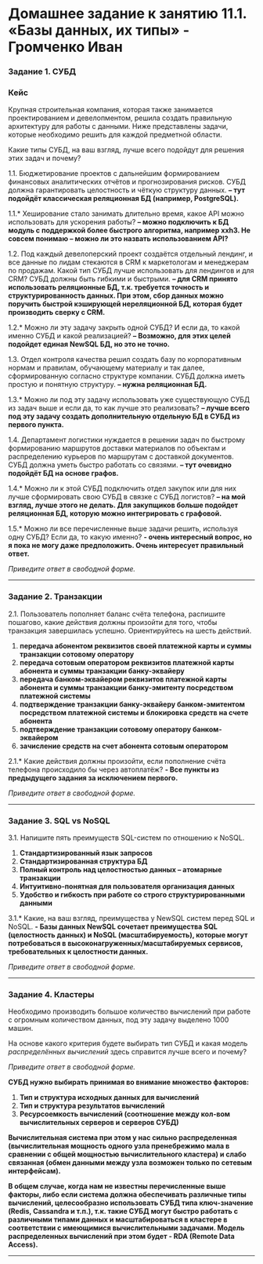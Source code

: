 # Домашнее задание к занятию 11.1. «Базы данных, их типы» - Громченко Иван

### Задание 1. СУБД

### Кейс
Крупная строительная компания, которая также занимается проектированием и девелопментом, решила создать
правильную архитектуру для работы с данными. Ниже представлены задачи, которые необходимо решить для
каждой предметной области.

Какие типы СУБД, на ваш взгляд, лучше всего подойдут для решения этих задач и почему?
 
1.1. Бюджетирование проектов с дальнейшим формированием финансовых аналитических отчётов и прогнозирования рисков.
СУБД должна гарантировать целостность и чёткую структуру данных.
**– тут подойдёт классическая реляционная БД (например, PostgreSQL).**

1.1.* Хеширование стало занимать длительно время, какое API можно использовать для ускорения работы?
**– можно подключить к БД модуль с поддержкой более быстрого алгоритма, например xxh3. Не совсем понимаю – можно ли это назвать использованием API?**

1.2. Под каждый девелоперский проект создаётся отдельный лендинг, и все данные по лидам стекаются в CRM к
маркетологам и менеджерам по продажам. Какой тип СУБД лучше использовать для лендингов и для CRM?
СУБД должны быть гибкими и быстрыми.
**– для CRM принято использовать реляционные БД, т.к. требуется точность и структурированность данных. При этом, сбор данных можно поручить быстрой кэширующей нереляционной БД, которая будет производить сверку с CRM.**

1.2.* Можно ли эту задачу закрыть одной СУБД? И если да, то какой именно СУБД и какой реализацией?
**– Возможно, для этих целей подойдет единая NewSQL БД, но это не точно.**

1.3. Отдел контроля качества решил создать базу по корпоративным нормам и правилам, обучающему материалу
и так далее, сформированную согласно структуре компании. СУБД должна иметь простую и понятную структуру.
**– нужна реляционная БД.**

1.3.* Можно ли под эту задачу использовать уже существующую СУБД из задач выше и если да, то как лучше это
реализовать?
**– лучше всего под эту задачу создать дополнительную отдельную БД в СУБД из первого пункта.**

1.4. Департамент логистики нуждается в решении задач по быстрому формированию маршрутов доставки материалов
по объектам и распределению курьеров по маршрутам с доставкой документов. СУБД должна уметь быстро работать
со связями.
**– тут очевидно подойдёт БД на основе графов.**

1.4.* Можно ли к этой СУБД подключить отдел закупок или для них лучше сформировать свою СУБД в связке с СУБД
логистов?
**– на мой взгляд, лучше этого не делать. Для закупщиков больше подойдет реляционная БД, которую можно интегрировать с графовой.**

1.5.* Можно ли все перечисленные выше задачи решить, используя одну СУБД? Если да, то какую именно?
**- очень интересный вопрос, но я пока не могу даже предположить. Очень интересует правильный ответ.**

*Приведите ответ в свободной форме.*

---

### Задание 2. Транзакции

2.1. Пользователь пополняет баланс счёта телефона, распишите пошагово, какие действия должны произойти для того, чтобы
транзакция завершилась успешно. Ориентируйтесь на шесть действий.

1.	**передача абонентом реквизитов своей платежной карты и суммы транзакции сотовому оператору**
2.	**передача сотовым оператором реквизитов платежной карты абонента и суммы транзакции банку-эквайеру**
3.	**передача банком-эквайером реквизитов платежной карты абонента и суммы транзакции банку-эмитенту посредством платежной системы**
4.	**подтверждение транзакции банку-эквайеру банком-эмитентом посредством платежной системы и блокировка средств на счете абонента**
5.	**подтверждение транзакции сотовому оператору банком-эквайером**
6.	**зачисление средств на счет абонента сотовым оператором**


2.1.* Какие действия должны произойти, если пополнение счёта телефона происходило бы через автоплатёж?
**- Все пункты из предыдущего задания за исключением первого.**

*Приведите ответ в свободной форме.*

---

### Задание 3. SQL vs NoSQL

3.1. Напишите пять преимуществ SQL-систем по отношению к NoSQL.

1.	**Стандартизированный язык запросов**
2.	**Стандартизированная структура БД**
3.	**Полный контроль над целостностью данных – атомарные транзакции**
4.	**Интуитивно-понятная для пользователя организация данных**
5.	**Удобство и гибкость при работе со строго структурированными данными**

3.1.* Какие, на ваш взгляд, преимущества у NewSQL систем перед SQL и NoSQL.
**- Базы данных NewSQL сочетает преимущества SQL (целостность данных) и NoSQL (масштабируемость), которые могут потребоваться в высоконагруженных/масштабируемых сервисов, требовательных к целостности данных.**

*Приведите ответ в свободной форме.*

---

### Задание 4. Кластеры

Необходимо производить большое количество вычислений при работе с огромным количеством данных, под эту задачу 
выделено 1000 машин. 

На основе какого критерия будете выбирать тип СУБД и какая модель *распределённых вычислений* 
здесь справится лучше всего и почему?

*Приведите ответ в свободной форме.*

**СУБД нужно выбирать принимая во внимание множество факторов:**
1.	**Тип и структура исходных данных для вычислений**
2.	**Тип и структура результатов вычислений**
3.	**Ресурсоемкость вычислений (соотношение между кол-вом вычислительных серверов и серверов СУБД)**

**Вычислительная система при этом у нас сильно распределенная (вычислительная мощность одного узла пренебрежимо мала в сравнении с общей мощностью вычислительного кластера) и слабо связанная (обмен данными между узла возможен только по сетевым интерфейсам).**

**В общем случае, когда нам не известны перечисленные выше факторы, либо если система должна обеспечивать различные типы вычислений, целесообразно использовать СУБД типа ключ-значение (Redis, Cassandra и т.п.), т.к. такие СУБД могут быстро работать с различными типами данных и масштабироваться в кластере в соответствии с имеющимися вычислительными задачами. Модель распределенных вычислений при этом будет - RDA (Remote Data Access).**

---